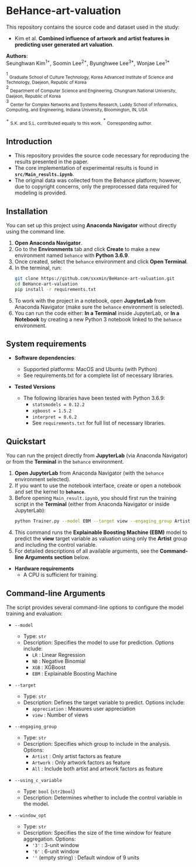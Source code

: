# BeHance-art-valuation

This repository contains the source code and dataset used in the study:

- Kim et al. **Combined influence of artwork and artist features in predicting user generated art valuation**.

**Authors**:  
Seunghwan Kim<sup>1+</sup>, Soomin Lee<sup>2+</sup>, Byunghwee Lee<sup>3*</sup>, Wonjae Lee<sup>1*</sup>  

<sup>1</sup> <sub>Graduate School of Culture Technology, Korea Advanced Institute of Science and Technology, Daejeon, Republic of Korea</sub>  
<sup>2</sup> <sub>Department of Computer Science and Engineering, Chungnam National University, Daejeon, Republic of Korea</sub>  
<sup>3</sup> <sub>Center for Complex Networks and Systems Research, Luddy School of Informatics, Computing, and Engineering, Indiana University, Bloomington, IN, USA</sub>  

<sup>+</sup> <sub>S.K. and S.L. contributed equally to this work.</sub>  <sup>*</sup> <sub>Corresponding author.</sub>  



## Introduction
 - This repository provides the source code necessary for reproducing the results presented in the paper.
 - The core implementation of experimental results is found in **`src/Main_results.ipynb`**.
 - The original data was collected from the Behance platform; however, due to copyright concerns, only the preprocessed data required for modeling is provided.



## Installation

You can set up this project using **Anaconda Navigator** without directly using the command line.

1. **Open Anaconda Navigator**.  
2. Go to the **Environments** tab and click **Create** to make a new environment named `behance` with **Python 3.6.9**.  
3. Once created, select the `behance` environment and click **Open Terminal**.  
4. In the terminal, run:  
   ```bash
   git clone https://github.com/sxxmin/BeHance-art-valuation.git
   cd BeHance-art-valuation
   pip install -r requirements.txt
   ```
5. To work with the project in a notebook, open **JupyterLab** from Anaconda Navigator (make sure the `behance` environment is selected).
6. You can run the code either:
  **In a Terminal** inside JupyterLab, or
  **In a Notebook** by creating a new Python 3 notebook linked to the `behance` environment.



## System requirements
* **Software dependencies**:
  * Supported platforms: MacOS and Ubuntu (with Python)
  * See requirements.txt for a complete list of necessary libraries.

* **Tested Versions** 
   * The following libraries have been tested with Python 3.6.9:
     * `statsmodels = 0.12.2`
     * `xgboost = 1.5.2`
     * `interpret = 0.6.2`
     * See `requirements.txt` for full list of necessary libraries. 



## Quickstart

You can run the project directly from **JupyterLab** (via Anaconda Navigator) or from the **Terminal** in the `behance` environment.

1. **Open JupyterLab** from Anaconda Navigator (with the `behance` environment selected).  
2. If you want to use the notebook interface, create or open a notebook and set the kernel to **`behance`**.  
3. Before opening `Main_result.ipynb`, you should first run the training script in the **Terminal** (either from Anaconda Navigator or inside JupyterLab):  
   ```bash
   python Trainer.py --model EBM --target view --engaging_group Artist --using_c_variable True
   ```
4. This command runs the **Explainable Boosting Machine (EBM)** model to predict the **view** target variable as valuation using only the **Artist** group and including the control variable.
5. For detailed descriptions of all available arguments, see the **Command-line Arguments section** below.

* **Hardware requirements**
  * A CPU is sufficient for training.



## Command-line Arguments

The script provides several command-line options to configure the model training and evaluation:

* `--model`  
  - Type: `str`  
  - Description: Specifies the model to use for prediction. Options include:  
    - `LR` : Linear Regression  
    - `NB` : Negative Binomial  
    - `XGB` : XGBoost  
    - `EBM` : Explainable Boosting Machine

* `--target`  
  - Type: `str`  
  - Description: Defines the target variable to predict. Options include:  
    - `appreciation` : Measures user appreciation  
    - `view` : Number of views  

* `--engaging_group`  
  - Type: `str`  
  - Description: Specifies which group to include in the analysis. Options:  
    - `Artist` : Only artist factors as feature  
    - `Artwork` : Only artwork factors as feature  
    - `All` : Include both artist and artwork factors as feature

* `--using_c_variable`  
  - Type: `bool` (`str2bool`)  
  - Description: Determines whether to include the control variable in the model.

* `--window_opt`  
  - Type: `str`  
  - Description: Specifies the size of the time window for feature aggregation. Options:  
    - `'3'` : 3-unit window  
    - `'6'` : 6-unit window  
    - `''` (empty string) : Default window of 9 units
